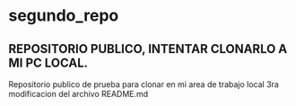 # segundo_repo

## REPOSITORIO PUBLICO, INTENTAR CLONARLO A MI PC LOCAL.

Repositorio publico de prueba para clonar en mi area de trabajo local
3ra modificacion del archivo README.md
